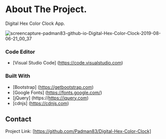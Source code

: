 # About The Project.
Digital Hex Color Clock App.

![screencapture-padman83-github-io-Digital-Hex-Color-Clock-2019-08-06-21_00_37](https://user-images.githubusercontent.com/45048950/62834642-ff355880-bc81-11e9-9693-48144031c3c6.png)

### Code Editor
* [Visual Studio Code] (https://code.visualstudio.com)

### Built With 
* [Bootstrap] (https://getbootstrap.com)
* [Google Fonts] (https://fonts.google.com/)
* [jQuery] (https://https://jquery.com)
* [cdnjs] (https://cdnjs.com)

## Contact

Project Link: [https://github.com/Padman83/Digital-Hex-Color-Clock] 
